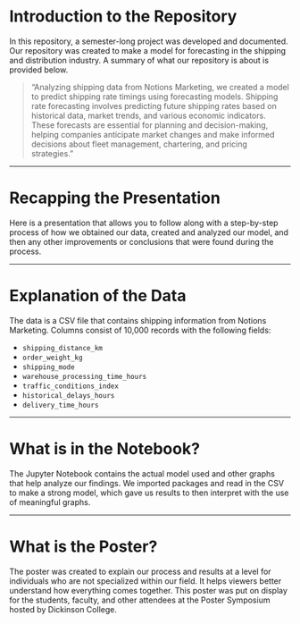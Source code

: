# Introduction to the Repository

In this repository, a semester-long project was developed and documented. Our repository was created to make a model for forecasting in the shipping and distribution industry. A summary of what our repository is about is provided below.

> “Analyzing shipping data from Notions Marketing, we created a model to predict shipping rate timings using forecasting models. Shipping rate forecasting involves predicting future shipping rates based on historical data, market trends, and various economic indicators. These forecasts are essential for planning and decision-making, helping companies anticipate market changes and make informed decisions about fleet management, chartering, and pricing strategies.”

---

# Recapping the Presentation

Here is a presentation that allows you to follow along with a step-by-step process of how we obtained our data, created and analyzed our model, and then any other improvements or conclusions that were found during the process.

---

# Explanation of the Data

The data is a CSV file that contains shipping information from Notions Marketing. Columns consist of 10,000 records with the following fields:

- `shipping_distance_km`
- `order_weight_kg`
- `shipping_mode`
- `warehouse_processing_time_hours`
- `traffic_conditions_index`
- `historical_delays_hours`
- `delivery_time_hours`

---

# What is in the Notebook?

The Jupyter Notebook contains the actual model used and other graphs that help analyze our findings. We imported packages and read in the CSV to make a strong model, which gave us results to then interpret with the use of meaningful graphs.

---

# What is the Poster?

The poster was created to explain our process and results at a level for individuals who are not specialized within our field. It helps viewers better understand how everything comes together. This poster was put on display for the students, faculty, and other attendees at the Poster Symposium hosted by Dickinson College.

